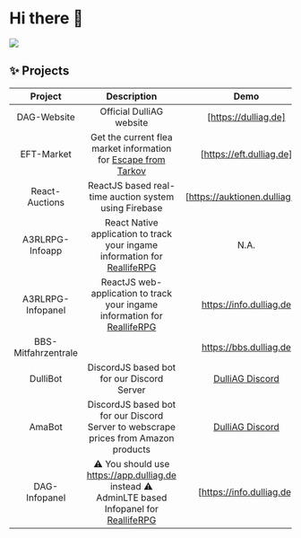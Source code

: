 # Hi there 👋

![](https://komarev.com/ghpvc/?username=tklein1801&style=flat-square&color=blueviolet)

## :sparkles: Projects

|       Project       |                                                         Description                                                          |              Demo              |
| :-----------------: | :--------------------------------------------------------------------------------------------------------------------------: | :----------------------------: |
|     DAG-Website     |                                                   Official DulliAG website                                                   |      [https://dulliag.de]      |
|     EFT-Market      |                Get the current flea market information for [Escape from Tarkov](https://escapefromtarkov.com)                |    [https://eft.dulliag.de]    |
|   React-Auctions    |                                    ReactJS based real-time auction system using Firebase                                     | [https://auktionen.dulliag.de] |
|   A3RLRPG-Infoapp   |             React Native application to track your ingame information for [ReallifeRPG](https://realliferpg.de)              |              N.A.              |
|  A3RLRPG-Infopanel  |              ReactJS web-application to track your ingame information for [ReallifeRPG](https://realliferpg.de)              |    https://info.dulliag.de     |
| BBS-Mitfahrzentrale |                                                                                                                              |     https://bbs.dulliag.de     |
|      DulliBot       |                                          DiscordJS based bot for our Discord Server                                          |       [DulliAG Discord]        |
|       AmaBot        |                     DiscordJS based bot for our Discord Server to webscrape prices from Amazon products                      |       [DulliAG Discord]        |
|    DAG-Infopanel    | ⚠️ You should use https://app.dulliag.de instead ⚠️<br /> AdminLTE based Infopanel for [ReallifeRPG](https://realliferpg.de) |   [https://info.dulliag.de]    |

<!-- Demo urls -->

[https://eft.dulliag.de]: https://eft.dulliag.de
[https://auktionen.dulliag.de]: https://auktionen.dulliag.de
[https://dulliag.de]: https://dulliag.de
[https://me.dulliag.de]: https://me.dulliag.de
[dulliag discord]: https://discord.gg/szQjjuH
[https://info.dulliag.de]: https://info.dulliag.de
